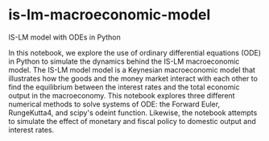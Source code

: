 # is-lm-macroeconomic-model
IS-LM model with ODEs in Python

In this notebook, we explore the use of ordinary differential equations (ODE) in Python to simulate the dynamics behind the IS-LM macroeconomic model. The IS-LM model model is a Keynesian macroeconomic model that illustrates how the goods and the money market interact with each other to find the equilibrium between the interest rates and the total economic output in the macroeconomy. This notebook explores three different numerical methods to solve systems of ODE: the Forward Euler, RungeKutta4, and scipy's odeint function. Likewise, the notebook attempts to simulate the effect of monetary and fiscal policy to domestic output and interest rates.
